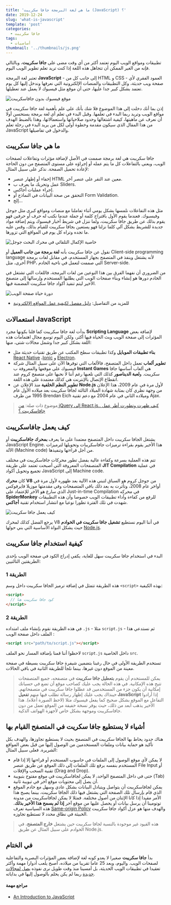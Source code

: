 ```yaml
---
title: 'ما هي لغة البرمجة جافا سكريبت (JavaScript) ؟'
date: 2019-12-24
slug: 'what-is-javascript'
template: 'post'
categories:
  - جافا سكريبت
tags:
  - أساسيات
thumbnail: '../thumbnails/js.png'
---
```


تطبيقات ومواقع الويب اليوم تعتمد أكثر من أي وقت مضى على **جافا سكريبت**، وبالتالي فإنه من الغير الممكن أن تتجاهل هذه اللغة إذا كنت تريد تعلم تطوير الويب اليوم.

تعتبر لغة البرمجة **JavaScript** - إلى جانب كل من HTML و CSS - العمود الفقري لأي صفحة ويب حديثة، وكل التطبيقات والمنصات الإلكترونية التي نعرفها وندخل إليها كل يوم تعتمد بشكل كبير جدا عليها، حتى أن موقع مثل فيسبوك لا يعمل عند تعطيلها.

![موقع فيسبوك بدون جافاسكريبت](../images/facebook-noscript.png)

إذن بما أنك دخلت إلى هذا الموضوع فلا شك بأنك على علم بأهمية لغة جافا سكريبت في مواقع الويب وتريد ربما البدء في تعلمها. وقبل البدء في تعلم أي لغة برمجة يستحسن أولا أن نعرف عن ماهيتها، كيفية اشتغالها وحدود صلاحياتها واستعمالاتها، وهذا بالضبط الهدف من هذا المقال الذي سيكون مقدمة وخطوة أولى لكل من يريد البدء في رحلة تعلم JavaScript والدخول في تفاصيلها.

## ما هي جافا سكريبت

جافا سكريبت هي لغة برمجة صممت في الأصل لإضافة مؤثرات وتفاعلات لصفحات الويب، ويعنى بالتفاعلات كل ما يتم عمله أو إجراؤه على مستوى المتصفح من دون الحاجة لإعادة تحميل الصفحة. نذكر على سبيل المثال:

- إخفاء أو إظهار عنصر HTML معين عند النقر على عنصر آخر.
- عمل وتحريك ما يعرف ب Sliders.
- إجراء عمليات أجاكس.
- التحقق من صحة البيانات في النماذج أو Form Validation.
- إلخ...

مثل هذه التفاعلات نلمسها بشكل يومي أثناء تعاملنا مع منصات ومواقع كبرى مثل جوجل وفيسبوك. فعندما يقوم الأول باقتراح كلمة أو جملة عندما نكتب له حرف أو حرفين فهو يقوم بذلك عن طريق جافا سكريبت، ولما ننزل في شريط أخبار فيسبوك ويتم إضافة مواد جديدة للشريط بشكل آلي كلما نزلنا فهو يستعين بجافا سكريبت للقيام بذلك، وقس عليه ما تجده وتراه كل يوم في المواقع التي تزورها.

![خاصية الإكمال التلقائي في محرك البحث جوجل](../images/google-autocomplete.png)

نقول عن جافا سكريبت بأنه **لغة برمجة من جانب العميل** أو Client-side programming language لأنه يشتغل وينفذ في المتصفح بجهاز المستخدم، في مقابل لغات برمجة أخرى، مثل PHP، التي صممت لتعمل في ناحية الخادم Server-side.

من الضروري أن نفهما الفرق بين هذا النوعين من لغات البرمجة، فاللغات التي تشتغل في الخادم دورها هو إنشاء وبناء صفحات الويب التي يطلبها المستخدم وإرسالها إلى متصفح الأخير ليتم تنفيذ أكواد جافا سكريبت المضمنة فيها.

![دورة حياة صفحة الويب](../images/web-page-lifecycle.png)

- للمزيد من التفاصيل: [دليل مفصل لكيفية عمل المواقع الإلكترونية](/web-developement/understand-web/)

## استعمالات JavaScript

بدأت لغة جافا سكريبت كما قلنا بكونها مجرد **Scripting Language** لإضافة بعض المؤثرات إلى صفحة الويب وبث الحياة فيها أكثر، ولكن اليوم توسع مجال اهتمامات هذه اللغة بشكل كبير جدا وشمل مجالات شتى، منها:

- **بناء تطبيقات الموبايل** وكذا تطبيقات سطح المكتب عن طريق تقنيات حديثة مثل [React Native](/web-development/javascript/مقدمة-عن-react-native/) ،[Ionic](/web-development/javascript/introduction-to-ionic2/) و [Electron](/web-development/javascript/electron-framework/).
- **تطوير ألعاب** تعمل داخل المتصفح، فالألعاب التي توفرها الآن على سبيل المثال شركة فيسبوك على موقعها والمعروفة ب **Instant Games** هي ألعاب أساسها جافا سكريبت. و**لعبة الديناصور** كذلك التي نلعبها رغم أننا لا نحبها على متصفح كروم عند انقطاع الإتصال بالإنترنت هي كذلك معتمدة على هذه اللغة.
- **تطوير النظم الخلفية** منذ الإعلان عن **Node.js** لأول مرة في عام 2009، هذا الإعلان من وجهة نظري كان بمثابة شهادة الميلاد الثالثة لجافا سكريبت بعد ميلاده الأول عام 1995 من طرف Brendan Eich وميلاده الثاني في عام 2004 مع دعم تقنية Ajax.

> موضوع ذات صلة: [من jQuery إلى React.js.. كيف ظهرت وتطورت أطر عمل جافاسكريبت ؟](/web-development/javascript/history-javascript-frontend-frameworks/)

## كيف يعمل جافاسكريبت

يشتغل الجافا سكريبت داخل المتصفح معتمدا على ما يعرف **بمحرك جافاسكريبت** أو JavaScript Engine. هذا الأخير يقوم بقراءة ترميزات جافاسكريبات وتحويلها لترميزات الآلة (Machine code) من أجل قراءتها وتنفيذها.

تتم هذه العملية بسرعة وكفاءة عالية بفضل تطور محركات جافاسكريبت في مختلف المتصفحات المعروفة التي أصبحت تعتمد على طريقة **JIT Compilation** في عملية تجميع وتحويل أكواد JavaScript إلى Machine code.

كان **محرك V8** من جوجل كروم هو السباق لتبني هذه الآلية بعد ظهوره لأول مرة في أواخر عام 2008، وتأثرت به بعد ذلك باقي المتصفحات وفي مقدمتها موزيلا فايرفوكس الذي سارع هو الآخر للإعتماد على Just-in-time Compilation في محركه **SpiderMonkey** للرفع من كفاءة وأداء تطبيقات الويب خصوصا وأن هذه التطبيقات شهدت في تلك الفترة تطورا نوعيا مع انتشار استخدام تقنية **أجاكس**.

![كيف يعمل جافا سكريبت](../images/how-javascript-works.png)

يرجع الفضل كذلك لمحرك V8 في أننا اليوم نستطيع **تشغيل جافا سكريبت في الخوادم** حيث يشكل النواة الأساسية التي بني حولها [Node.js](/web-development/javascript/what-is-nodejs/).

## كيفية استخدام جافا سكريبت

البدء في استخدام جافا سكريبت سهل للغاية، يكفي إدراج الكود في صفحة الويب بإحدى الطريقتين التالتيين:

### الطريقة 1

هذه الطريقة تتمثل في إضافة ترميز الجافا سكريبت داخل وسم `<script>` بهذه الكيفية:

```html
<script>
  // كود جافا سكريبت هنا
</script>
```

### الطريقة 2

في هذه الطريقة نقوم بإنشاء ملف امتداده `.js` - مثلا `script.js` - ثم نستدعي هذا الملف داخل صفحة الويب :

```html
<script src="path/to/script.js"></script>
```

لاحظوا أننا قمنا بإضافة المسار نحو الملف `script.js` داخل الخاصية `src`.

تستخدم الطريقة الأولى في حال رغبنا بتضمين شيفرة جافا سكريبت بسيطة في صفحة معينة من الموقع دون غيرها، بينما نلجأ للطريقة الثانية في باقي الحالات.

> يمكن للمستخدم أن يقوم **بتعطيل جافا سكريبت** في متصفحه، جميع المتصفحات تتيح هذه الإمكانية. في هذه الحالة يجب عليك كصاحب موقع أن تضع في حسبانك إمكانية أن يكون جزء من المستخدمين قد عطلوا جافا سكريبت في متصفحاتهم. حينذاك يجب عليك إظهار رسالة تطلب فيها منهم **تفعيل JavaScript** إذا أرادوا التفاعل مع الموقع بشكل صحيح كما يفعل فيسبوك مثلا (لاحظ الصورة أعلاه). هذا الأخير يذهب أبعد من ذلك، حيث يوفر نسخة خفيفة من الموقع تعمل من دون جافاسكريبت وموجهة بشكل خاص لأجهزة الهواتف الذكية.

## أشياء لا يستطيع جافا سكريت في المتصفح القيام بها

هناك حدود يحاط بها الجافا سكريبت في المتصفح بحيث لا يستطيع تجاوزها، والهدف بكل تأكيد هو حماية بيانات وملفات المستخدمين من الوصول إليها من قبل بعض المواقع الشريرة. فعلى سبيل المثال:

- لا يمكن لأي موقع الوصول إلى الملفات في حاسوب المستخدم أو قراءتها إلا إذا قام المستخدم بنفسه برفع تلك الملفات إلى ذلك الموقع عن طريق عنصر File Input أو تقنية السحب والإفلات (Drag and Drop).
- حتى في داخل المتصفح الواحد، لا يمكن لجافاسكريبت في موقع مفتوح بتبويبة (Tab) أن يصل إلى محتويات موقع آخر في تبويبة ثانية.
- يمكن لجافاسكريبت أن يتواصل ويتبادل البيانات بشكل عادي وسهل مع خادم الموقع الذي قام بإرسال تلك الصفحة التي يشتغل فيها ذلك الجافا سكريبت، بينما يصبح هذا الأمر مقيدا إذا كانا الإثنان من أصول مختلفة. فمثلا لا يمكن لجافاسكريبت من مدونة توتومينا أن يرسل بيانات أو يحصل عليها من موقع آخر **إذا لم يسمح هذا الأخير بذلك**. هذه السياسية تعرف [Same-origin Policy](https://developer.mozilla.org/en-US/docs/Web/Security/Same-origin_policy) والهدف منها هو عزل أكواد جافا سكريبت الخبيثة في نطاق محدد لا تستطيع تجاوزه.

> هذه القيود غير موجودة بالنسبة لجافا سكريبت حين يشتغل **خارج المتصفح**، في الخوادم على سبيل المثال عن طريق Node.js.

## في الختام

بدأ **جافا سكريبت** صغيرا لا يعدو كونه لغة لإضافة بعض المؤثرات البصرية والتفاعلية لصفحات الويب. واليوم، وبعد 25 عاما تقريبا من ميلاده، أصبح يلعب أدوارا مهمة وأكثر تعقيدا في تطبيقات الويب الحديثة، بل أمسينا منذ وقت طويل نرى نفوذه [يصل لمجالات جديدة](/web-development/javascript/javascript-dominance/) ربما لم يكن يحلم بالوصول إليها في بداياته.

#### مراجع مهمة

- [An Introduction to JavaScript](https://javascript.info/intro)

<Author slug="aissa" />
